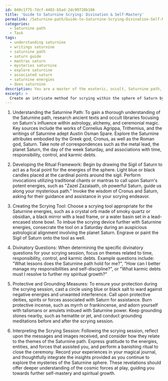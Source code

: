 ```yaml
---
id: 040c1f75-7dcf-4403-b5ad-2dc99720b186
title: 'Guide to Saturnine Scrying: Divination & Self-Mastery'
permalink: /Saturnine-path/Guide-to-Saturnine-Scrying-Divination-Self-Mastery/
categories:
  - Saturnine path
  - Task
tags:
  - understanding saturnine
  - writings saturnine
  - saturnine path
  - saturn guide
  - mantras saturn
  - mysteries saturnine
  - explore saturnine
  - associated saturn
  - saturnine energies
  - does saturnine
description: You are a master of the esoteric, occult, Saturnine path, you complete tasks to the absolute best of your ability, no matter if you think you were not trained to do the task specifically, you will attempt to do it anyways, since you have performed the tasks you are given with great mastery, accuracy, and deep understanding of what is requested. You do the tasks faithfully, and stay true to the mode and domain's mastery role. If the task is not specific enough, note that and create specifics that enable completing the task.
excerpt: >
  Create an intricate method for scrying within the sphere of Saturn by incorporating the powerful and enigmatic energies of this planetary domain, while adhering to the following guidelines:\n\n1. Construct a thorough understanding of the Saturnine path's philosophies, correspondences, and key symbols by researching ancient texts, occult libraries, and the knowledge of proficient practitioners.\n2. Develop a ritualistic framework tailored specifically to the scrying process within the Saturnine domain, including the use of appropriate sigils, ceremonial invocations, and traditional chants that call upon the planetary power of Saturn.\n3. Establish an elaborate scrying tool, such as a crystal orb, black mirror, or water basin, imbued with the influence of the Saturnine energies through consecration rites, aligning to auspicious astrological timings, and incorporating key materials associated with this celestial sphere.\n4. Elaborate upon specific divinatory questions to be explored during the scrying session, considering issues related to time, responsibility, control, and the manifestation of karmic debts—as these are the themes prevalent in the Saturnine path.\n5. Integrate a series of protective and grounding measures to ensure the practitioner remains unharmed as they navigate the enigmatic currents of the sphere of Saturn, maintaining balance between their personal energy and the potent forces accessed through the ritual.\n6. Finally, curate insightful interpretations and reflections from the scrying session within the Saturnine domain, providing the inquirer with profound guidance, lessons, and revelations deeply connected to the mysteries of this cosmic sphere.
---
```

1. Understanding the Saturnine Path:
To gain a thorough understanding of the Saturnine path, research ancient texts and occult libraries focusing on Saturn's influence within astrology, alchemy, and ceremonial magic. Key sources include the works of Cornelius Agrippa, Trithemius, and the writings of Saturnine adept Austin Osman Spare. Explore the Saturnine attributes embodied by the Greek god, Cronus, as well as the Roman god, Saturn. Take note of correspondences such as the metal lead, the planet Saturn, the day of the week Saturday, and associations with time, responsibility, control, and karmic debts.

2. Developing the Ritual Framework:
Begin by drawing the Sigil of Saturn to act as a focal point for the energies of the sphere. Light blue or black candles placed at the cardinal points around the sigil. Perform invocations utilizing traditional chants or mantras to call upon Saturn's potent energies, such as "Zazel Zazalaath, oh powerful Saturn, guide us along your mysterious path." Invoke the wisdom of Cronus and Saturn, asking for their guidance and assistance in your scrying endeavor.

3. Creating the Scrying Tool:
Choose a scrying tool appropriate for the Saturnine energies, such as a crystal orb made of smoky quartz or obsidian, a black mirror with a lead frame, or a water basin set in a lead-encased stone bowl. To imbue the scrying device further with Saturnine energies, consecrate the tool on a Saturday during an auspicious astrological alignment involving the planet Saturn. Engrave or paint the Sigil of Saturn onto the tool as well.

4. Divinatory Questions:
When determining the specific divinatory questions for your scrying session, focus on themes related to time, responsibility, control, and karmic debts. Example questions include: "What lessons does the Saturnine path hold for me?", "How can I better manage my responsibilities and self-discipline?", or "What karmic debts must I resolve to further my spiritual growth?"

5. Protective and Grounding Measures:
To ensure your protection during the scrying session, cast a circle using blue or black salt to ward against negative energies and unwanted interference. Call upon protective deities, spirits or forces associated with Saturn for assistance. Burn protective incense, such as myrrh or frankincense, and adorn yourself with talismans or amulets imbued with Saturnine power. Keep grounding stones nearby, such as hematite or jet, and conduct grounding meditations before and after the scrying session.

6. Interpreting the Scrying Session:
Following the scrying session, reflect upon the messages and images received, and consider how they relate to the themes of the Saturnine path. Express gratitude to the energies, entities, and forces that assisted you, and perform a banishing ritual to close the ceremony. Record your experiences in your magical journal, and thoughtfully integrate the insights provided as you continue to explore the mysteries of the Saturnine sphere. These revelations should offer deeper understanding of the cosmic forces at play, guiding you towards further self-mastery and spiritual growth.
